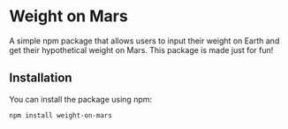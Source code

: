 # Weight on Mars

A simple npm package that allows users to input their weight on Earth and get their hypothetical weight on Mars. This package is made just for fun!

## Installation

You can install the package using npm:

```sh
npm install weight-on-mars
```
